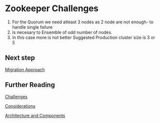 # Zookeeper Challenges

1. For the Quorum we need atleast 3 nodes as 2 node are not enough- to handle single failure
2. Is necesary to Ensemble of odd number of nodes.
3. In this case more is not better Suggested Production cluster size is 3 or 5 

## Next step

[Migration Approach](migration-approach.md)

## Further Reading 

[Challenges](challenges.md)

[Considerations](considerations.md)

[Architecture and Components](architecture-and-components.md)
